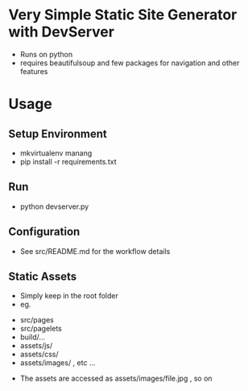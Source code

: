 # Very Simple Static Site Generator with DevServer
- Runs on python
- requires beautifulsoup and few packages for navigation and other features

# Usage
## Setup Environment
- mkvirtualenv manang
- pip install -r requirements.txt

## Run
- python devserver.py

## Configuration
- See src/README.md for the workflow details  

## Static Assets
- Simply keep in the root folder 
- eg. 
 * src/pages
 * src/pagelets
 * build/...
 * assets/js/
 * assets/css/
 * assets/images/ , etc ...
- The assets are accessed as assets/images/file.jpg , so on
